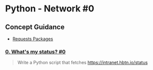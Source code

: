 # Python - Network #0
## Concept Guidance
* [Requests Packages](https://2.python-requests.org//en/master/)
### [0. What's my status? #0](./0-hbtn_status.py)
> Write a Python script that fetches https://intranet.hbtn.io/status